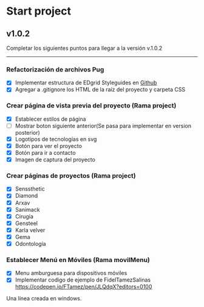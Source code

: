 # Start project

## v1.0.2

Completar los siguientes puntos para llegar a la versión v.1.0.2

---

### Refactorización de archivos Pug
- [x]  Implementar estructura de EDgrid Styleguides en [Github](https://github.com/escueladigital/EDteam-StyleGuides/tree/master/dev)
- [x]  Agregar a .gitignore los HTML de la raíz del proyecto y carpeta CSS

### Crear página de vista previa del proyecto (Rama project)
- [x]  Establecer estilos de página
- [ ]  Mostrar boton siguiente anterior(Se pasa para implementar en  version posterior)
- [x]  Logotipos de tecnologías en svg
- [x]  Botón para ver el proyecto
- [x]  Botón para ir a contacto
- [x]  Imagen de captura del proyecto

### Crear páginas de proyectos (Rama project)
- [x]  Senssthetic
- [x]  Diamond
- [x]  Arxav
- [x]  Sanimack
- [x]  Cirugía
- [x]  Gensteel
- [x]  Karla velver
- [x]  Gema
- [x]  Odontología

### Establecer Menú en Móviles (Rama movilMenu)
- [X] Menu amburguesa para dispositivos móviles
- [X] Implementar codigo de ejemplo de FidelTamezSalinas https://codepen.io/FTamez/pen/JLQdqX?editors=0100

Una línea creada en windows.